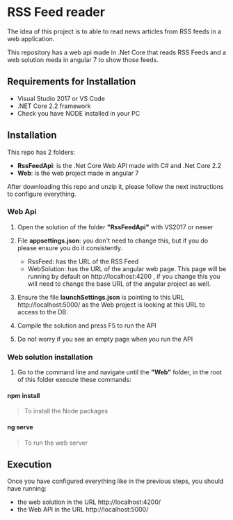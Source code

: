 # RSS Feed reader

The idea of this project is to able to read news articles from RSS feeds in a web application.

This repository has a web api made in .Net Core that reads RSS Feeds and a web solution meda in angular 7 to show those feeds.

## Requirements for Installation
- Visual Studio 2017 or VS Code
- .NET Core 2.2 framework
- Check you have NODE installed in your PC

## Installation
This repo has 2 folders:
- __RssFeedApi__: is the .Net Core Web API made with C# and .Net Core 2.2
- __Web__: is the web project made in angular 7 

After downloading this repo and unzip it, please follow the next instructions to configure everything.

### Web Api
1) Open the solution of the folder __"RssFeedApi"__ with VS2017 or newer 
2) File __appsettings.json__: you don't need to change this, but if you do please ensure you do it consistently.
   
   - RssFeed: has the URL of the RSS Feed
   - WebSolution: has the URL of the angular web page. This page will be running by default on http://localhost:4200 , if you change this you will need to change the base URL of the angular project as well.
3) Ensure the file __launchSettings.json__ is pointing to this URL http://localhost:5000/ as the Web project is looking at this URL to access to the DB.
4) Compile the solution and press F5 to run the API
5) Do not worry if you see an empty page when you run the API

### Web solution installation
1) Go to the command line and navigate until the __"Web"__ folder, in the root of this folder execute these commands:

  #### npm install 
  > To install the Node packages
  
  #### ng serve
  > To run the web server



## Execution
Once you have configured everything like in the previous steps, you should have running:
- the web solution in the URL http://localhost:4200/ 
- the Web API in the URL http://localhost:5000/
